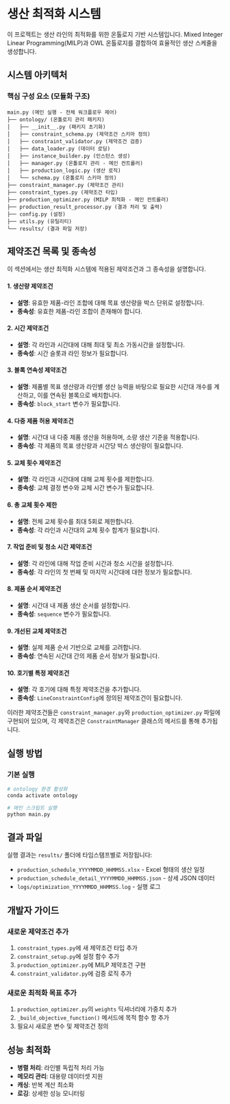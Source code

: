 # 생산 최적화 시스템

이 프로젝트는 생산 라인의 최적화를 위한 온톨로지 기반 시스템입니다. Mixed Integer Linear Programming(MILP)과 OWL 온톨로지를 결합하여 효율적인 생산 스케줄을 생성합니다.

## 시스템 아키텍처

### 핵심 구성 요소 (모듈화 구조)

```
main.py (메인 실행 - 전체 워크플로우 제어)
├── ontology/ (온톨로지 관리 패키지)
│   ├── __init__.py (패키지 초기화)
│   ├── constraint_schema.py (제약조건 스키마 정의)
│   ├── constraint_validator.py (제약조건 검증)
│   ├── data_loader.py (데이터 로딩)
│   ├── instance_builder.py (인스턴스 생성)
│   ├── manager.py (온톨로지 관리 - 메인 컨트롤러)
│   ├── production_logic.py (생산 로직)
│   └── schema.py (온톨로지 스키마 정의)
├── constraint_manager.py (제약조건 관리)
├── constraint_types.py (제약조건 타입)
├── production_optimizer.py (MILP 최적화 - 메인 컨트롤러)
├── production_result_processor.py (결과 처리 및 출력)
├── config.py (설정)
├── utils.py (유틸리티)
└── results/ (결과 파일 저장)
```

## 제약조건 목록 및 종속성

이 섹션에서는 생산 최적화 시스템에 적용된 제약조건과 그 종속성을 설명합니다.

#### 1. 생산량 제약조건
- **설명**: 유효한 제품-라인 조합에 대해 목표 생산량을 박스 단위로 설정합니다.
- **종속성**: 유효한 제품-라인 조합이 존재해야 합니다.

#### 2. 시간 제약조건
- **설명**: 각 라인과 시간대에 대해 최대 및 최소 가동시간을 설정합니다.
- **종속성**: 시간 슬롯과 라인 정보가 필요합니다.

#### 3. 블록 연속성 제약조건
- **설명**: 제품별 목표 생산량과 라인별 생산 능력을 바탕으로 필요한 시간대 개수를 계산하고, 이를 연속된 블록으로 배치합니다.
- **종속성**: `block_start` 변수가 필요합니다.

#### 4. 다중 제품 허용 제약조건
- **설명**: 시간대 내 다중 제품 생산을 허용하며, 소량 생산 기준을 적용합니다.
- **종속성**: 각 제품의 목표 생산량과 시간당 박스 생산량이 필요합니다.

#### 5. 교체 횟수 제약조건
- **설명**: 각 라인과 시간대에 대해 교체 횟수를 제한합니다.
- **종속성**: 교체 결정 변수와 교체 시간 변수가 필요합니다.

#### 6. 총 교체 횟수 제한
- **설명**: 전체 교체 횟수를 최대 5회로 제한합니다.
- **종속성**: 각 라인과 시간대의 교체 횟수 합계가 필요합니다.

#### 7. 작업 준비 및 청소 시간 제약조건
- **설명**: 각 라인에 대해 작업 준비 시간과 청소 시간을 설정합니다.
- **종속성**: 각 라인의 첫 번째 및 마지막 시간대에 대한 정보가 필요합니다.

#### 8. 제품 순서 제약조건
- **설명**: 시간대 내 제품 생산 순서를 설정합니다.
- **종속성**: `sequence` 변수가 필요합니다.

#### 9. 개선된 교체 제약조건
- **설명**: 실제 제품 순서 기반으로 교체를 고려합니다.
- **종속성**: 연속된 시간대 간의 제품 순서 정보가 필요합니다.

#### 10. 호기별 특정 제약조건
- **설명**: 각 호기에 대해 특정 제약조건을 추가합니다.
- **종속성**: `LineConstraintConfig`에 정의된 제약조건이 필요합니다.

이러한 제약조건들은 `constraint_manager.py`와 `production_optimizer.py` 파일에 구현되어 있으며, 각 제약조건은 `ConstraintManager` 클래스의 메서드를 통해 추가됩니다.

## 실행 방법

### 기본 실행
```bash
# ontology 환경 활성화
conda activate ontology

# 메인 스크립트 실행
python main.py
```

## 결과 파일

실행 결과는 `results/` 폴더에 타임스탬프별로 저장됩니다:

- `production_schedule_YYYYMMDD_HHMMSS.xlsx` - Excel 형태의 생산 일정
- `production_schedule_detail_YYYYMMDD_HHMMSS.json` - 상세 JSON 데이터
- `logs/optimization_YYYYMMDD_HHMMSS.log` - 실행 로그

## 개발자 가이드

### 새로운 제약조건 추가
1. `constraint_types.py`에 새 제약조건 타입 추가
2. `constraint_setup.py`에 설정 함수 추가
3. `production_optimizer.py`에 MILP 제약조건 구현
4. `constraint_validator.py`에 검증 로직 추가

### 새로운 최적화 목표 추가
1. `production_optimizer.py`의 `weights` 딕셔너리에 가중치 추가
2. `_build_objective_function()` 메서드에 목적 함수 항 추가
3. 필요시 새로운 변수 및 제약조건 정의

## 성능 최적화

- **병렬 처리**: 라인별 독립적 처리 가능
- **메모리 관리**: 대용량 데이터셋 지원
- **캐싱**: 반복 계산 최소화
- **로깅**: 상세한 성능 모니터링
